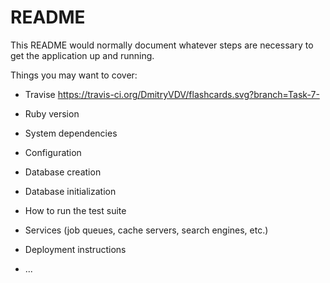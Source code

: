 # README

This README would normally document whatever steps are necessary to get the
application up and running.

Things you may want to cover:

* Travise
https://travis-ci.org/DmitryVDV/flashcards.svg?branch=Task-7-

* Ruby version

* System dependencies

* Configuration

* Database creation

* Database initialization

* How to run the test suite

* Services (job queues, cache servers, search engines, etc.)

* Deployment instructions

* ...
